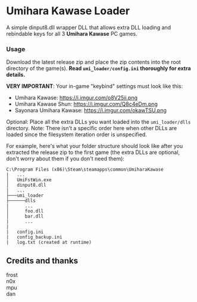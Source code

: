 # Umihara Kawase Loader
A simple dinput8.dll wrapper DLL that allows extra DLL loading and rebindable keys for all 3 **Umihara Kawase** PC games.

### Usage
Download the latest release zip and place the zip contents into the root directory of the game(s). **Read `umi_loader/config.ini` thoroughly for extra details.**

**VERY IMPORTANT**: Your in-game "keybind" settings must look like this: 
* Umihara Kawase:          https://i.imgur.com/o8V25ii.png
* Umihara Kawase Shun:     https://i.imgur.com/Q8c4eDm.png
* Sayonara Umihara Kawase: https://i.imgur.com/okawTSU.png

Optional: Place all the extra DLLs you want loaded into the `umi_loader/dlls` directory. Note: There isn't a specific order here when other DLLs are loaded since the filesystem iteration order is unspecified.

For example, here's what your folder structure should look like after you extracted the release zip to the first game (the extra DLLs are optional, don't worry about them if you don't need them):

```
C:\Program Files (x86)\Steam\steamapps\common\UmiharaKawase
|   ...
│   UmiFstWin.exe
│   dinput8.dll
|   ...
├───umi_loader
├──────dlls
|      ...
│      foo.dll
│      bar.dll
|      ...
|
|   config.ini
|   config_backup.ini
|   log.txt (created at runtime)
```

## Credits and thanks
frost  
n0x  
mpu  
dan  

